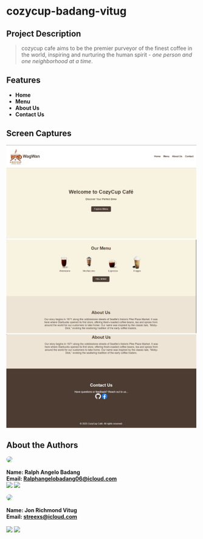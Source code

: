# **cozycup-badang-vitug**
## Project Description
> cozycup cafe aims to be the premier purveyor of the finest coffee in the world, inspiring and nurturing the human spirit - *one person and one neighborhood at a time*.

## Features
- **Home**
- **Menu**
- **About Us**
- **Contact Us**

## Screen Captures
<img src="img/sc1.png" width=500px>
<img src="img/sc2.png" width=500px>
<img src="img/sc3.png" width=500px>

## About the Authors
<img src="https://avatars.githubusercontent.com/u/225259706?v=4"  style="border-radius: 50%" width=150>

**Name: Ralph Angelo Badang**  
**Email: Ralphangelobadang06@icloud.com**
<br>
<a href="https://www.facebook.com/RalphAngeloBadangg/"><img src="https://github.com/gauravghongde/social-icons/blob/master/PNG/Color/Facebook.png?raw=true" width="40"></a>   <a href="https://github.com/YG-paaleee"><img src="https://github.com/gauravghongde/social-icons/blob/master/PNG/Color/Github.png?raw=true" width="40"></a>

<img src="https://avatars.githubusercontent.com/u/178247970?v=4"  style="border-radius: 50%" width=150>

**Name: Jon Richmond Vitug**  
**Email: streexs@icloud.com**
<br>    
<a href="https://github.com/YG-paaleee"><img src="https://github.com/gauravghongde/social-icons/blob/master/PNG/Color/Facebook.png?raw=true" width="40"></a>   <a href="https://www.facebook.com/exruc"><img src="https://github.com/gauravghongde/social-icons/blob/master/PNG/Color/Github.png?raw=true" width="40"></a>
